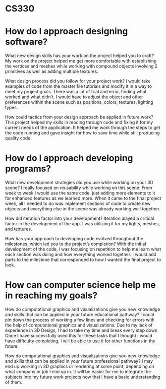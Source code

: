 # CS330

# How do I approach designing software?

What new design skills has your work on the project helped you to craft?
My work on the project helped me get more comfortable with establishing the vertices and meshes while working with compound objects involving 2 primitives as well as adding multiple textures. 

What design process did you follow for your project work?
I would take examples of code from the master file tutorials and modify it in a way to meet my project goals. There was a lot of trial and error, finding what worked and what didn't. I would have to adjust the object and other preferences within the scene such as positions, colors, textures, lighting types.

How could tactics from your design approach be applied in future work?
This project helped my skills in reading through code and fixing it for my current needs of the application. It helped me work through the steps to get the code running and gave insight for how to save time while still producing quality code.

# How do I approach developing programs?

What new development strategies did you use while working on your 3D scene?
I really focused on reusability while working on this scene. From week to week I would use the same code, just adding more elements to it for enhanced features as we learned more. When it came to the final project week, all I needed to do was implement sections of code to create new objects and everything else in the scene was already working well together. 

How did iteration factor into your development?
Iteration played a critical factor in the development of the app. I was utilizing it for my lights, meshes, and textures.

How has your approach to developing code evolved throughout the milestones, which led you to the project’s completion?
With the initial development of the code, I was focusing on repetition to help me learn what each section was doing and how everything worked together. I would add parts to the milestone that corresponded to how I wanted the final project to look.

# How can computer science help me in reaching my goals?

How do computational graphics and visualizations give you new knowledge and skills that can be applied in your future educational pathway?
I could pin down the process of working a few lines and checking for errors with the help of computational graphics and visualizations. Due to my lack of experience in 3D Design, I had to take my time and break every step down. Once I have successfully used this for these tasks that I thought I would have difficulty completing, I will be able to use it for other functions in the future.

How do computational graphics and visualizations give you new knowledge and skills that can be applied in your future professional pathway?
I may end up working in 3D graphics or rendering at some point, depending on what company or job I end up in. It will be easier for me to integrate the subjects into my future work projects now that I have a basic understanding of them.
